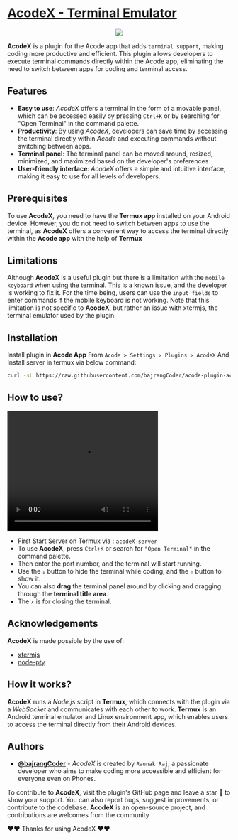 # [AcodeX - Terminal Emulator](https://github.com/bajrangCoder/acode-plugin-acodex)
<p align="center"><img src="https://raw.githubusercontent.com/bajrangCoder/acode-plugin-acodex/main/icon.png"/></p>

**AcodeX** is a plugin for the Acode app that adds `terminal support`, making coding more productive and efficient. This plugin allows developers to execute terminal commands directly within the Acode app, eliminating the need to switch between apps for coding and terminal access.


## Features

- **Easy to use**: _AcodeX_ offers a terminal in the form of a movable panel, which can be accessed easily by pressing `Ctrl+K` or by searching for "Open Terminal" in the command palette.
- **Productivity**: By using _AcodeX_, developers can save time by accessing the terminal directly within _Acode_ and executing commands without switching between apps.
- **Terminal panel**: The terminal panel can be moved around, resized, minimized, and maximized based on the developer's preferences
- **User-friendly interface**: _AcodeX_ offers a simple and intuitive interface, making it easy to use for all levels of developers.


## Prerequisites

To use **AcodeX**, you need to have the **Termux app** installed on your Android device. However, you do not need to switch between apps to use the terminal, as **AcodeX** offers a convenient way to access the terminal directly within the **Acode app** with the help of **Termux**

## Limitations

Although **AcodeX** is a useful plugin but there is a limitation with the `mobile keyboard` when using the terminal. This is a known issue, and the developer is working to fix it. For the time being, users can use the `input fields` to enter commands if the mobile keyboard is not working. Note that this limitation is not specific to **AcodeX**, but rather an issue with xtermjs, the terminal emulator used by the plugin.

## Installation

Install plugin in **Acode App** From `Acode > Settings > Plugins > AcodeX`
And Install server in termux via below command:

```bash
curl -sL https://raw.githubusercontent.com/bajrangCoder/acode-plugin-acodex/main/installServer.sh | bash && acodeX-server
```
    
## How to use?

<video src="#" height="270" width="340" controls>
</video>
<br>

- First Start Server on Termux via : `acodeX-server`
- To use **AcodeX**, press `Ctrl+K` or search for `"Open Terminal"` in the command palette. 
- Then enter the port number, and the terminal will start running. 
- Use the `⇓` button to hide the terminal while coding, and the `⇑` button to show it. 
- You can also **drag** the terminal panel around by clicking and dragging through the **terminal title area**. 
- The `✗` is for closing the terminal.

## Acknowledgements

**AcodeX** is made possible by the use of:

 - [xtermjs](https://xtermjs.org/)
 - [node-pty](https://github.com/microsoft/node-pty)



## How it works?

**AcodeX** runs a *Node.js* script in **Termux**, which connects with the plugin via a *WebSocket* and communicates with each other to work. 
**Termux** is an Android terminal emulator and Linux environment app, which enables users to access the terminal directly from their Android devices.

## Authors

- **[@bajrangCoder](https://www.github.com/bajrangCoder)** - *AcodeX* is created by `Raunak Raj`, a passionate developer who aims to make coding more accessible and efficient for everyone even on Phones.


To contribute to **AcodeX**, visit the plugin's GitHub page and leave a star 🌟 to show your support. You can also report bugs, suggest improvements, or contribute to the codebase. **AcodeX** is an open-source project, and contributions are welcomes from the community

❤️❤️ Thanks for using AcodeX ❤️❤️
